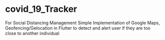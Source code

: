 # covid_19_Tracker

For Social Distancing Management
Simple Implementation of Google Maps, Geofencing/Gelocation in Flutter
to detect and alert user if they are too close to another individual

